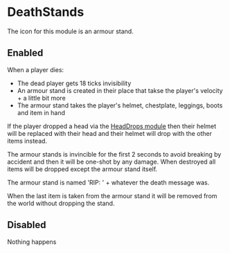DeathStands
===========

The icon for this module is an armour stand.

## Enabled

When a player dies:

- The dead player gets 18 ticks invisibility
- An armour stand is created in their place that takse the player's velocity + a little bit more
- The armour stand takes the player's helmet, chestplate, leggings, boots and item in hand

If the player dropped a head via the [HeadDrops module](HeadDrops.md) then their helmet will be replaced with their head
and their helmet will drop with the other items instead.

The armour stands is invincible for the first 2 seconds to avoid breaking by accident and then it will be one-shot by
any damage. When destroyed all items will be dropped except the armour stand itself.

The armour stand is named 'RIP: ' + whatever the death message was.

When the last item is taken from the armour stand it will be removed from the world without dropping the stand.

## Disabled

Nothing happens